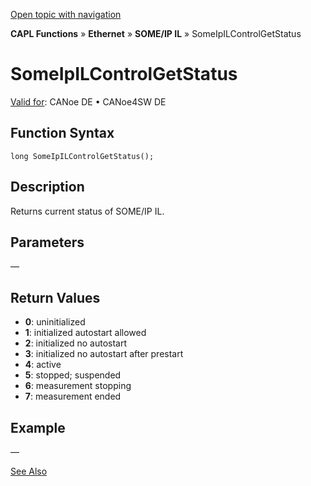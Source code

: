 [Open topic with navigation](../../../../../../CANoeDEFamily.htm#Topics/CAPLFunctions/IP/SOMEIPIL/Functions/CAPLfunctionSomeIpILControlGetStatus.md)

**CAPL Functions** » **Ethernet** » **SOME/IP IL** » SomeIpILControlGetStatus

# SomeIpILControlGetStatus

[Valid for](../../../../Shared/FeatureAvailability.md): CANoe DE • CANoe4SW DE

## Function Syntax

```plaintext
long SomeIpILControlGetStatus();
```

## Description

Returns current status of SOME/IP IL.

## Parameters

—

## Return Values

- **0**: uninitialized
- **1**: initialized autostart allowed
- **2**: initialized no autostart
- **3**: initialized no autostart after prestart
- **4**: active
- **5**: stopped; suspended
- **6**: measurement stopping
- **7**: measurement ended

## Example

—

[See Also](javascript:void(0);)